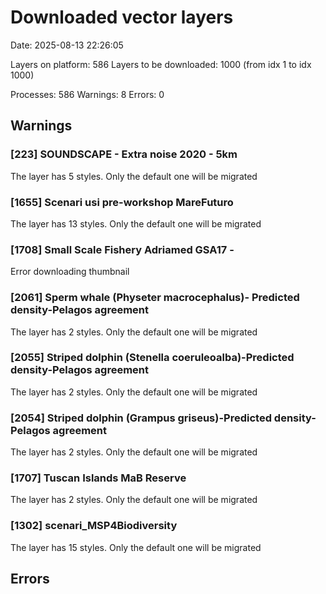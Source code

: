 # Downloaded vector layers

Date: 2025-08-13 22:26:05

Layers on platform: 586
Layers to be downloaded: 1000 (from idx 1 to idx 1000)

Processes: 586
Warnings: 8
Errors: 0

## Warnings

### [223] SOUNDSCAPE - Extra noise 2020 - 5km

The layer has 5 styles. Only the default one will be migrated

### [1655] Scenari usi pre-workshop MareFuturo

The layer has 13 styles. Only the default one will be migrated

### [1708] Small Scale Fishery Adriamed GSA17 -

Error downloading thumbnail

### [2061] Sperm whale  (Physeter macrocephalus)- Predicted density-Pelagos agreement

The layer has 2 styles. Only the default one will be migrated

### [2055] Striped dolphin  (Stenella coeruleoalba)-Predicted density-Pelagos agreement

The layer has 2 styles. Only the default one will be migrated

### [2054] Striped dolphin (Grampus griseus)-Predicted density-Pelagos agreement

The layer has 2 styles. Only the default one will be migrated

### [1707] Tuscan Islands MaB Reserve

The layer has 2 styles. Only the default one will be migrated

### [1302] scenari_MSP4Biodiversity

The layer has 15 styles. Only the default one will be migrated

## Errors
